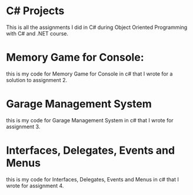 # C# Projects
This is all the assignments I did in C# during Object Oriented Programming with C# and .NET course.

# Memory Game for Console:
this is my code for Memory Game for Console in c# that I wrote for a solution to assignment 2.

# Garage Management System
this is my code for Garage Management System in c# that I wrote for assignment 3.

# Interfaces, Delegates, Events and Menus
this is my code for Interfaces, Delegates, Events and Menus in c# that I wrote for assignment 4.

